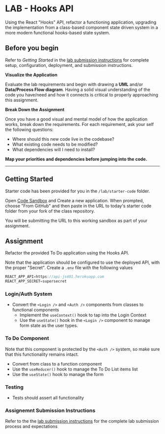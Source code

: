 # LAB - Hooks API

Using the React "Hooks" API, refactor a functioning application, upgrading the implementation from a class-based component state driven system in a more modern functional hooks-based state system.

## Before you begin
Refer to *Getting Started*  in the [lab submission instructions](../../../reference/submission-instructions/labs/README.md) for complete setup, configuration, deployment, and submission instructions.

**Visualize the Application**

Evaluate the lab requirements and begin with drawing a **UML** and/or **Data/Process Flow diagram**.  Having a solid visual understanding of the code you have/need and how it connects is critical to properly approaching this assignment.

**Break Down the Assignment**

Once you have a good visual and mental model of how the application works, break down the requirements. For each requirement, ask your self the following questions:

* Where should this new code live in the codebase?
* What existing code needs to be modified?
* What dependencies will I need to install?

**Map your priorities and dependencies before jumping into the code.**

---

## Getting Started
Starter code has been provided for you in the `/lab/starter-code` folder. 

Open [Code Sandbox](http://codesandbox.io) and Create a new application. When prompted, choose "From GitHub" and then paste in the URL to today's starter code folder from your fork of the class repository.

You will be submitting the URL to this working sandbox as part of your assignment.

## Assignment
Refactor the provided To Do application using the Hooks API.

Note that the application should be configured to use the deployed API, with the proper "Secret". Create a `.env` file with the following values

```javascript
REACT_APP_API=https://api-js401.herokuapp.com
REACT_APP_SECRET=supersecret
```

### Login/Auth System
* Convert the `<Login />` and `<Auth />` components from classes to functional components
  * Implement the `useContext()` hook to tap into the Login Context
  * Use the `useState()` hook in the `<Login />` component to manage form state as the user types.

### To Do Component
Note that this component is protected by the `<Auth />` system, so make sure that this functionality remains intact.

* Convert from class to a function component
* Use the `useReducer()` hook to manage the To Do List items list
* Use the `useState()` hook to manage the form

### Testing
* Tests should assert all functionality

### Assignemnt Submission Instructions
Refer to the the [lab submission instructions](../../../reference/submission-instructions/labs/README.md) for the complete lab submission process and expectations
